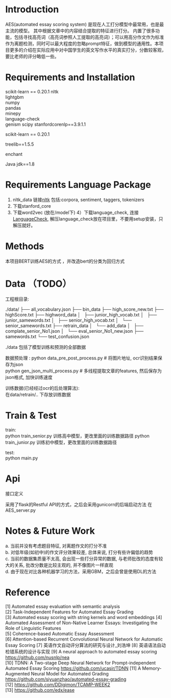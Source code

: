 # Introduction

AES(automated essay scoring system) 是现在人工打分模型中最常用，也是最主流的模型。 其中根据文章中的内容结合提取的特征进行打分。
内置了很多功能，包括寻找高亮词（高亮词参照人工提取的高亮词）；可以用高分作文作为标准作为离题检测，同时可以最大程度的忽略prompt特征，做到模型的通用性。本项目更多的介绍在实际应用中对中国学生的英文写作水平的真实打分，分数较客观，要比老师的评分略低一些。

# Requirements and Installation

scikit-learn ==  0.20.1
nltk  
lightgbm  
numpy   
pandas   
minepy  
language-check   
genism
scipy
stanfordcorenlp==3.9.1.1

scikit-learn == 0.20.1

treelib==1.5.5

enchant

Java jdk==1.8


# Requirements Language Package

1) nltk_data 链接[nltk](https://blog.csdn.net/u010167269/article/details/63684137)
包括:corpora, sentiment, taggers, tokenizers
2) 下载stanford_core  
3) 下载word2vec (放在/model下)
4）下载language_check, 连接[LanguageCheck](https://www.languagetool.org/), 解压language_check放在项目里，不要用setup安装，只解压就好。

# Methods
本项目BERT训练AES的方式 ，并改造bert的分类为回归方式


# Data  （TODO）
工程根目录: 

./data/
├── all_vocabulary.json
├── bin_data
├── high_score_new.txt
├── highScore.txt
├── highword_data
│   ├── junior_high_vocab.txt
│   ├── junior_samewords.txt
│   ├── senior_high_vocab.txt
│   └── senior_samewords.txt
├── retrain_data
│   └── add_data
│       ├── complate_senior_No1.json
│       └── eval_senior_No1_new.json
├── samewords.txt
└── test_confusion.json

  
./data 包括了模型训练和预测的全部数据

数据预处理 :
python data_pre_post_process.py    # 将图片地址, ocr识别结果保存为json   
python gen_json_multi_process.py   # 多线程提取文章的features, 然后保存为json格式, 加快训练速度  


训练数据(已经经过ocr的后处理算法):    
在data/retrain/.. 下存放训练数据



# Train & Test

train:         
python train_senior.py 训练高中模型，更改里面的训练数据路径
python train_junior.py 训练初中模型，更改里面的训练数据路径
 
 
test:  
python main.py  



# Api   

接口定义  

采用了flask的Restful API的方式，之后会采用gunicorn的后端启动方法
在AES_server.py


# Notes & Future Work
a. 当前并没有考虑题目特征, 对离题作文的打分不准   
b. 对低年级(如初中)的作文评分效果较差, 总体来说, 打分有些许偏低的趋势  
c. 当前的数据集质量不太高, 会出现一些打分异常的数据, 与老师批改的态度有较大的关系, 批改分数是比较主观的, 并不像图片一样直观    
d. 由于现在对比各种机器学习的方法，采用GBM，之后会曾是使用DL的方法    


# Reference  
[1] Automated essay evaluation with semantic analysis  
[2] Task-Independent Features for Automated Essay Grading  
[3] Automated essay scoring with string kernels and word embeddings
[4] Automated Assessment of Non-Native Learner Essays: Investigating the Role of Linguistic Features  
[5] Coherence-based Automatic Essay Assessment  
[6] Attention-based Recurrent Convolutional Neural Network for Automatic Essay Scoring
[7] 英语作文自动评分算法的研究与设计_刘浩坤
[8] 英语语法自动检错系统的设计与实现
[9] A neural approach to automated essay scoring  https://github.com/nusnlp/nea  
[10] TDNN: A Two-stage Deep Neural Network for Prompt-independent Automated Essay Scoring https://github.com/ucasir/TDNN
[11] A Memory-Augmented Neural Model for Automated Grading  https://github.com/siyuanzhao/automated-essay-grading  
[12] https://github.com/DDigimon/TCAMP-WEEK2  
[13] https://github.com/edx/ease  
